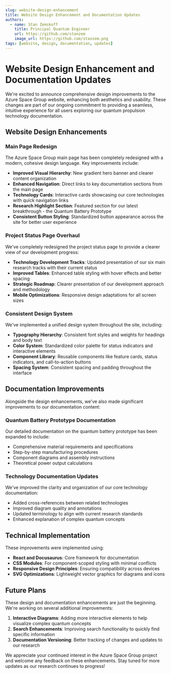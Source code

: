 ```yaml
---
slug: website-design-enhancement
title: Website Design Enhancement and Documentation Updates
authors: 
  - name: Stan Zemskoff
    title: Principal Quantum Engineer
    url: https://github.com/stanzem
    image_url: https://github.com/stanzem.png
tags: [website, design, documentation, updates]
---
```


# Website Design Enhancement and Documentation Updates

We're excited to announce comprehensive design improvements to the Azure Space Group website, enhancing both aesthetics and usability. These changes are part of our ongoing commitment to providing a seamless, intuitive experience for all users exploring our quantum propulsion technology documentation.

<!-- truncate -->

## Website Design Enhancements

### Main Page Redesign

The Azure Space Group main page has been completely redesigned with a modern, cohesive design language. Key improvements include:

- **Improved Visual Hierarchy**: New gradient hero banner and clearer content organization
- **Enhanced Navigation**: Direct links to key documentation sections from the main page
- **Technology Cards**: Interactive cards showcasing our core technologies with quick navigation links
- **Research Highlight Section**: Featured section for our latest breakthrough - the Quantum Battery Prototype
- **Consistent Button Styling**: Standardized button appearance across the site for better user experience

### Project Status Page Overhaul

We've completely redesigned the project status page to provide a clearer view of our development progress:

- **Technology Development Tracks**: Updated presentation of our six main research tracks with their current status
- **Improved Tables**: Enhanced table styling with hover effects and better spacing
- **Strategic Roadmap**: Clearer presentation of our development approach and methodology
- **Mobile Optimizations**: Responsive design adaptations for all screen sizes

### Consistent Design System

We've implemented a unified design system throughout the site, including:

- **Typography Hierarchy**: Consistent font styles and weights for headings and body text
- **Color System**: Standardized color palette for status indicators and interactive elements
- **Component Library**: Reusable components like feature cards, status indicators, and call-to-action buttons
- **Spacing System**: Consistent spacing and padding throughout the interface

## Documentation Improvements

Alongside the design enhancements, we've also made significant improvements to our documentation content:

### Quantum Battery Prototype Documentation

Our detailed documentation on the quantum battery prototype has been expanded to include:

- Comprehensive material requirements and specifications
- Step-by-step manufacturing procedures
- Component diagrams and assembly instructions
- Theoretical power output calculations

### Technology Documentation Updates

We've improved the clarity and organization of our core technology documentation:

- Added cross-references between related technologies
- Improved diagram quality and annotations
- Updated terminology to align with current research standards
- Enhanced explanation of complex quantum concepts

## Technical Implementation

These improvements were implemented using:

- **React and Docusaurus**: Core framework for documentation
- **CSS Modules**: For component-scoped styling with minimal conflicts
- **Responsive Design Principles**: Ensuring compatibility across devices
- **SVG Optimizations**: Lightweight vector graphics for diagrams and icons

## Future Plans

These design and documentation enhancements are just the beginning. We're working on several additional improvements:

1. **Interactive Diagrams**: Adding more interactive elements to help visualize complex quantum concepts
2. **Search Enhancements**: Improving search functionality to quickly find specific information
3. **Documentation Versioning**: Better tracking of changes and updates to our research

We appreciate your continued interest in the Azure Space Group project and welcome any feedback on these enhancements. Stay tuned for more updates as our research continues to progress! 